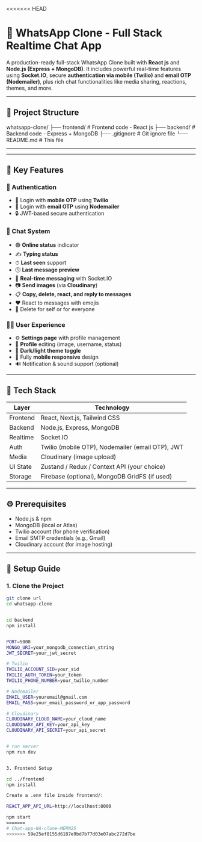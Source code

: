 <<<<<<< HEAD
# 💬 WhatsApp Clone - Full Stack Realtime Chat App

A production-ready full-stack WhatsApp Clone built with **React js** and **Node.js (Express + MongoDB)**. It includes powerful real-time features using **Socket.IO**, secure **authentication via mobile (Twilio)** and **email OTP (Nodemailer)**, plus rich chat functionalities like media sharing, reactions, themes, and more.

---


## 📁 Project Structure
whatsapp-clone/
├── frontend/ # Frontend code - React js
├── backend/ # Backend code - Express + MongoDB
├── .gitignore # Git ignore file
└── README.md # This file

---


---

## 🚀 Key Features

### 🔐 Authentication
- 🔢 Login with **mobile OTP** using **Twilio**
- 📧 Login with **email OTP** using **Nodemailer**
- 🔒 JWT-based secure authentication

### 💬 Chat System
- 🟢 **Online status** indicator
- ✍️ **Typing status**
- ⏱ **Last seen** support
- 🕓 **Last message preview**
- 💬 **Real-time messaging** with Socket.IO
- 📷 **Send images** (via **Cloudinary**)
- 📋 **Copy, delete, react, and reply to messages**
- ❤️ React to messages with emojis
- 🧹 Delete for self or for everyone

### 🧑‍🎨 User Experience
- ⚙️ **Settings page** with profile management
- 👤 **Profile** editing (image, username, status)
- 🎨 **Dark/light theme toggle**
- 📱 Fully **mobile responsive** design
- 🔊 Notification & sound support (optional)

---

## 🧪 Tech Stack

| Layer     | Technology                             |
|-----------|----------------------------------------|
| Frontend  | React, Next.js, Tailwind CSS           |
| Backend   | Node.js, Express, MongoDB              |
| Realtime  | Socket.IO                              |
| Auth      | Twilio (mobile OTP), Nodemailer (email OTP), JWT |
| Media     | Cloudinary (image upload)              |
| UI State  | Zustand / Redux / Context API (your choice) |
| Storage   | Firebase (optional), MongoDB GridFS (if used) |

---

## ⚙️ Prerequisites

- Node.js & npm
- MongoDB (local or Atlas)
- Twilio account (for phone verification)
- Email SMTP credentials (e.g., Gmail)
- Cloudinary account (for image hosting)

---

## 🔧 Setup Guide

### 1. Clone the Project

```bash
git clone url
cd whatsapp-clone


cd backend
npm install


PORT=5000
MONGO_URI=your_mongodb_connection_string
JWT_SECRET=your_jwt_secret

# Twilio
TWILIO_ACCOUNT_SID=your_sid
TWILIO_AUTH_TOKEN=your_token
TWILIO_PHONE_NUMBER=your_twilio_number

# Nodemailer
EMAIL_USER=youremail@gmail.com
EMAIL_PASS=your_email_password_or_app_password

# Cloudinary
CLOUDINARY_CLOUD_NAME=your_cloud_name
CLOUDINARY_API_KEY=your_api_key
CLOUDINARY_API_SECRET=your_api_secret


# run server 
npm run dev


3. Frontend Setup

cd ../frontend
npm install

Create a .env file inside frontend/:

REACT_APP_API_URL=http://localhost:8000

npm start
=======
# Chat-app-WA-clone-MERN25
>>>>>>> 59e25ef8155d6187e9bd7b77d03e07abc272d7be
